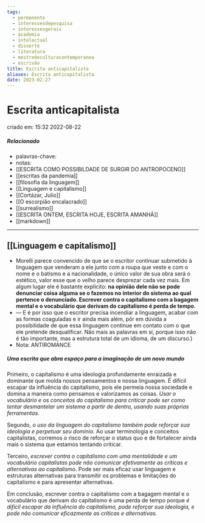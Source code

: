 ```yaml
---
tags:
  - permanente
  - interessesdepesquisa
  - interessesgerais
  - academia
  - intelectual
  - disserte
  - literatura
  - mestredeculturacontemporanea
  - escrivão
title: Escrita anticapitalista
aliases: Escrita anticapitalista
date: 2023-02-27
---
```

# Escrita anticapitalista
criado em: 15:32 2022-08-22

##### Relacionado
- palavras-chave:
- notas: 
- [[ESCRITA COMO POSSIBILDADE DE SURGIR DO ANTROPOCENO]]
- [[escritas da pandemia]]
- [[filosofia da linguagem]]
- [[Linguagem e capitalismo]]
- [[Cortázar, Julio]]
- [[O escorpião encalacrado]]
- [[surrealismo]]
- [[ESCRITA ONTEM, ESCRITA HOJE, ESCRITA AMANHÃ]]
- [[markdown]]

---

## [[Linguagem e capitalismo]]

- Morelli parece convencido de que se o escritor continuar submetido à linguagem que venderam a ele junto com a roupa que veste e com o nome e o batismo e a nacionalidade, o único valor de sua obra será o estético, valor esse que o velho parece desprezar cada vez mais. Em algum lugar ele é bastante explícito: **na opinião dele não se pode denunciar coisa alguma se o fazemos no interior do sistema ao qual pertence o denunciado. Escrever contra o capitalismo com a bagagem mental e o vocabulário que derivam do capitalismo é perda de tempo.** 
- — E é por isso que o escritor precisa incendiar a linguagem, acabar com as formas coaguladas e ir ainda mais além, pôr em dúvida a possibilidade de que essa linguagem continue em contato com o que ele pretende desqualificar. Não mais as palavras em si, porque isso não é tão importante, mas a estrutura total de um idioma, de um discurso.)
- Nota: ANTIROMANCE

##### Uma **escrita** que abra espaço para a imaginação de um novo mundo 
Primeiro, o capitalismo é uma ideologia profundamente enraizada e dominante que molda nossos pensamentos e nossa linguagem. É difícil escapar da influência do capitalismo, pois ele permeia nossa sociedade e domina a maneira como pensamos e valorizamos as coisas. *Usar o vocabulário e os conceitos do capitalismo para criticar pode ser como tentar desmantelar um sistema a partir de dentro, usando suas próprias ferramentas.*

Segundo, *o uso da linguagem do capitalismo também pode reforçar sua ideologia e perpetuar seu domínio.* Ao usar terminologia e conceitos capitalistas, corremos o risco de reforçar o status quo e de fortalecer ainda mais o sistema que estamos tentando criticar.

Terceiro, *escrever contra o capitalismo com uma mentalidade e um vocabulário capitalistas pode não comunicar efetivamente as críticas e alternativas ao capitalismo*. Pode ser mais eficaz usar linguagem e estruturas alternativas para transmitir os problemas e limitações do capitalismo e para apresentar alternativas.

Em conclusão, escrever contra o capitalismo com a bagagem mental e o vocabulário que derivam do capitalismo é uma perda de tempo porque *é difícil escapar da influência do capitalismo, pode reforçar sua ideologia, e pode não comunicar eficazmente as críticas e alternativas.*

